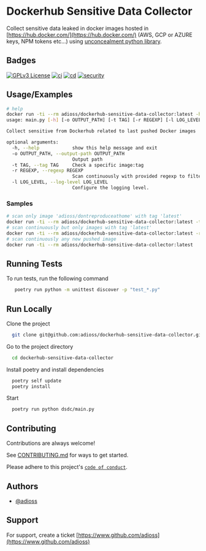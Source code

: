 # Dockerhub Sensitive Data Collector

Collect sensitive data leaked in docker images hosted in [https://hub.docker.com/](https://hub.docker.com/) (AWS, GCP or
AZURE keys, NPM tokens etc...) using [unconcealment python library](https://github.com/adioss/unconcealment).

## Badges

[![GPLv3 License](https://img.shields.io/badge/License-GPL%20v3-yellow.svg)](https://opensource.org/licenses/)
[![ci](https://github.com/adioss/dockerhub-sensitive-data-collector/actions/workflows/ci.yml/badge.svg)](https://github.com/adioss/dockerhub-sensitive-data-collector/actions/workflows/ci.yml)
[![cd](https://github.com/adioss/dockerhub-sensitive-data-collector/actions/workflows/cd.yml/badge.svg)](https://github.com/adioss/dockerhub-sensitive-data-collector/actions/workflows/cd.yml)
[![security](https://github.com/adioss/dockerhub-sensitive-data-collector/actions/workflows/security.yml/badge.svg)](https://github.com/adioss/dockerhub-sensitive-data-collector/actions/workflows/security.yml)

## Usage/Examples

```bash
# help 
docker run -ti --rm adioss/dockerhub-sensitive-data-collector:latest -h                                             
usage: main.py [-h] [-o OUTPUT_PATH] [-t TAG] [-r REGEXP] [-l LOG_LEVEL]

Collect sensitive from Dockerhub related to last pushed Docker images

optional arguments:
  -h, --help            show this help message and exit
  -o OUTPUT_PATH, --output-path OUTPUT_PATH
                        Output path
  -t TAG, --tag TAG     Check a specific image:tag
  -r REGEXP, --regexp REGEXP
                        Scan continuously with provided regexp to filter image:tag
  -l LOG_LEVEL, --log-level LOG_LEVEL
                        Configure the logging level.
```

### Samples

```bash
# scan only image 'adioss/dontreproduceathome' with tag 'latest'
docker run -ti --rm adioss/dockerhub-sensitive-data-collector:latest -t adioss/dontreproduceathome:latest 
# scan continuously but only images with tag 'latest'
docker run -ti --rm adioss/dockerhub-sensitive-data-collector:latest -r ".*latest"
# scan continuously any new pushed image
docker run -ti --rm adioss/dockerhub-sensitive-data-collector:latest
```

## Running Tests

To run tests, run the following command

```bash
   poetry run python -m unittest discover -p "test_*.py"
```

## Run Locally

Clone the project

```bash
  git clone git@github.com:adioss/dockerhub-sensitive-data-collector.git
```

Go to the project directory

```bash
  cd dockerhub-sensitive-data-collector
```

Install poetry and install dependencies

```bash
  poetry self update
  poetry install
```

Start

```bash
  poetry run python dsdc/main.py 
```

## Contributing

Contributions are always welcome!

See [CONTRIBUTING.md](CONTRIBUTING.md) for ways to get started.

Please adhere to this project's [`code of conduct`](CODE_OF_CONDUCT.md).

## Authors

- [@adioss](https://www.github.com/adioss)

## Support

For support, create a ticket [https://www.github.com/adioss](https://www.github.com/adioss)